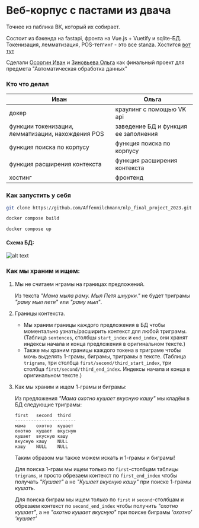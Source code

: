 # Веб-корпус с пастами из двача
Точнее из паблика ВК, который их собирает.

Состоит из бэкенда на fastapi, фронта на Vue.js + Vuetify и sqlite-БД. Токенизация, лемматизация, POS-теггинг - это все stanza. Хостится [вот тут](http://91.200.84.6:5002/)

Сделали [Осоргин Иван](https://github.com/Affenmilchmann) и [Зиновьева Ольга](https://github.com/oilgo) как финальный проект для предмета "Автоматическая обработка данных"

### Кто что делал

| Иван                                              | Ольга                                |
|---------------------------------------------------|--------------------------------------|
| докер                                             | краулинг с помощью VK api            |
| функции токенизации, лемматизации, нахождения POS | заведение БД и функция ее заполнения |
| функция поиска по корпусу                         | функция поиска по корпусу            |
| функция расширения контекста                      | функция расширения контекста         |
| хостинг                                           | фронтенд                             |


### Как запустить у себя

```bash
git clone https://github.com/Affenmilchmann/nlp_final_project_2023.git
```

```bash
docker compose build
```

```bash
docker compose up
```

#### Схема БД:
![alt text](https://i.imgur.com/XxT43Mu.png)

### Как мы храним и ищем:
1. Мы не считаем нграмы на границах предложений.

    Из текста *"Мама мыла раму. Мыл Петя шнурки."* не будет триграмы *"раму мыл петя"* или *"раму мыл"*.
2. Границы контекста.
    
    - Мы храним границы каждого предложения в БД чтобы моментально узнать/расширить контекст для любой триграмы. (Таблица `sentences`, столбцы `start_index` и `end_index`, они хранят индексы начала и конца предложения в оригинальном тексте.)
    - Также мы храним границы каждого токена в триграме чтобы мочь выделять 1-грамы, биграмы, триграмы в тексте. (Таблица `trigrams`, три столбца `first/second/third_start_index`, три столбца `first/second/third_end_index`. Индексы начала и конца в оригинальном тексте.)
3. Как мы храним и ищем 1-грамы и биграмы:

    Из предложения *"Мама охотно кушает вкусную кашу"* мы кладём в БД следующие триграмы:
    ```
    first   second  third
    -----------------------
    мама    охотно  кушает
    охотно  кушает  вкусную
    кушает  вкусную кашу
    вкусную кашу    NULL
    кашу    NULL    NULL
    ```

    Таким образом мы также можем искать и 1-грамы и биграмы!

    Для поиска 1-грам мы ищем только по `first`-столбцам таблицы `trigrams`, и просто обрезаем контекст по `first_end_index` чтобы получать *"Кушает"* а не *"Кушает вкусную кашу"* при поиске 1-грамы *кушать*.

    Для поиска биграм мы ищем только по `first` и `second`-столбцам и обрезаем контекст по `second_end_index` чтобы получить *"охотно кушает"*, а не *"охотно кушает вкусную"* при поиске биграмы *'охотно' 'кушает'*
    